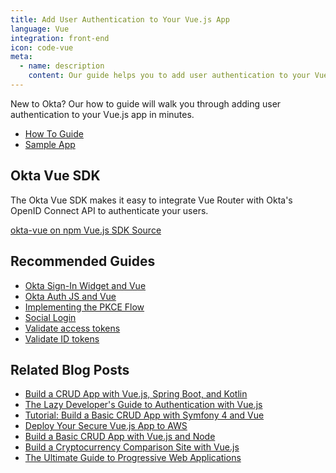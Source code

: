 ```yaml
---
title: Add User Authentication to Your Vue.js App
language: Vue
integration: front-end
icon: code-vue
meta:
  - name: description
    content: Our guide helps you to add user authentication to your Vue app, integrate with Vue Router, and suggests related content.
---
```


New to Okta? Our how to guide will walk you through adding user authentication to your Vue.js app in minutes.

<ul class='language-ctas'>
	<li>
		<a href='/docs/guides/sign-into-spa/vue/before-you-begin/' class='Button--blueDarkOutline' data-proofer-ignore>
			<span>How To Guide</span>
		</a>
	</li>
	<li>
		<a href='https://github.com/okta/samples-js-vue' class='Button--blueDarkOutline' data-proofer-ignore>
			<span>Sample App</span>
		</a>
	</li>
</ul>

## Okta Vue SDK

The Okta Vue SDK makes it easy to integrate Vue Router with Okta's OpenID Connect API to authenticate your users.

<a href='https://www.npmjs.com/package/@okta/okta-vue' class="language-reference">
	<span class='icon download-16'></span>
	<span>okta-vue on npm</span>
</a>

<a href='https://github.com/okta/okta-vue'>
	<span class='fa fa-github'></span> <span>Vue.js SDK Source</span>
</a>

## Recommended Guides

- [Okta Sign-In Widget and Vue](/code/vue/okta_vue_sign-in_widget/)
- [Okta Auth JS and Vue](/code/vue/okta_vue/)
- [Implementing the PKCE Flow](/docs/guides/implement-auth-code-pkce/)
- [Social Login](/docs/concepts/social-login/)
- [Validate access tokens](/docs/guides/validate-access-tokens)
- [Validate ID tokens](/docs/guides/validate-id-tokens)

## Related Blog Posts

- [Build a CRUD App with Vue.js, Spring Boot, and Kotlin](https://developer.okta.com/blog/2020/06/26/spring-boot-vue-kotlin)
- [The Lazy Developer's Guide to Authentication with Vue.js](https://developer.okta.com/blog/2017/09/14/lazy-developers-guide-to-auth-with-vue)
- [Tutorial: Build a Basic CRUD App with Symfony 4 and Vue](https://developer.okta.com/blog/2018/06/14/php-crud-app-symfony-vue)
- [Deploy Your Secure Vue.js App to AWS](https://developer.okta.com/blog/2018/07/03/deploy-vue-app-aws)
- [Build a Basic CRUD App with Vue.js and Node](https://developer.okta.com/blog/2018/02/15/build-crud-app-vuejs-node)
- [Build a Cryptocurrency Comparison Site with Vue.js](https://developer.okta.com/blog/2017/09/06/build-a-cryptocurrency-comparison-site-with-vuejs)
- [The Ultimate Guide to Progressive Web Applications](https://developer.okta.com/blog/2017/07/20/the-ultimate-guide-to-progressive-web-applications)

